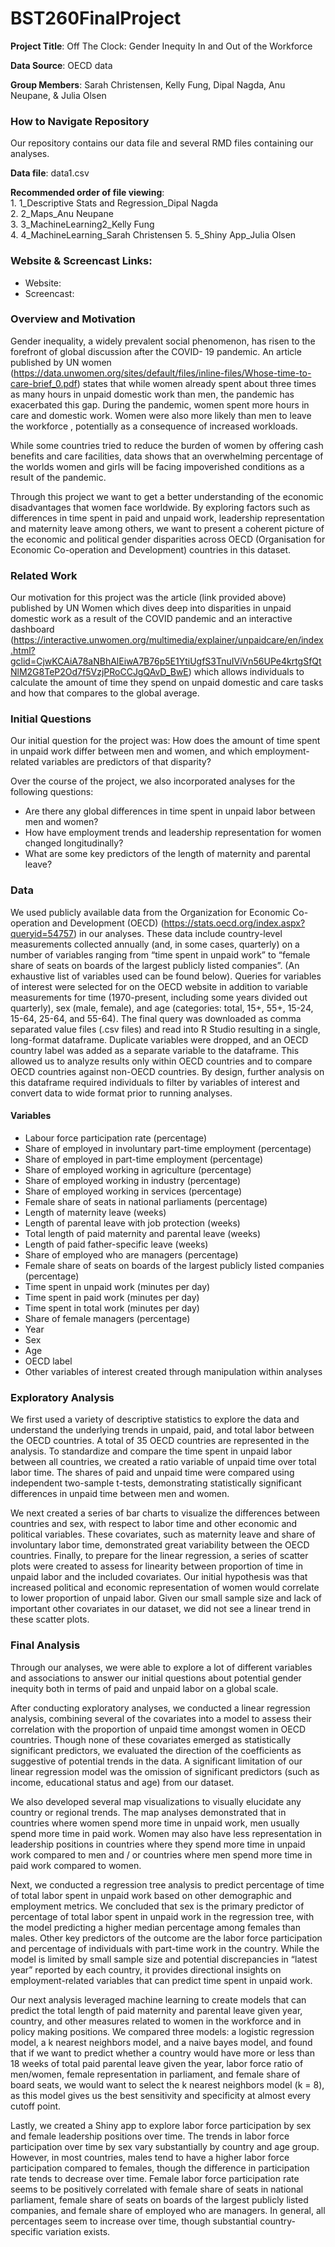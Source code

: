 # BST260FinalProject

**Project Title**: Off The Clock: Gender Inequity In and Out of the Workforce

**Data Source**: OECD data

**Group Members**: Sarah Christensen, Kelly Fung, Dipal Nagda, Anu Neupane, & Julia Olsen

### How to Navigate Repository

Our repository contains our data file and several RMD files containing our analyses.  

**Data file**: data1.csv  

**Recommended order of file viewing**:  
      1. 1_Descriptive Stats and Regression_Dipal Nagda  
      2. 2_Maps_Anu Neupane  
      3. 3_MachineLearning2_Kelly Fung  
      4. 4_MachineLearning_Sarah Christensen
      5. 5_Shiny App_Julia Olsen  

### Website & Screencast Links:

- Website:
- Screencast:

### Overview and Motivation

Gender inequality, a widely prevalent social phenomenon, has risen to the forefront of global discussion after the COVID- 19 pandemic. An article published by UN women (https://data.unwomen.org/sites/default/files/inline-files/Whose-time-to-care-brief_0.pdf) states that while women already spent about three times as many hours in unpaid domestic work than men, the pandemic has exacerbated this gap. During the pandemic, women spent more hours in care and domestic work. Women were also more likely than men to leave the workforce , potentially as a consequence of increased workloads. 

While some countries tried to reduce the burden of women by offering cash benefits and care facilities, data shows that an overwhelming percentage of the worlds women and girls will be facing impoverished conditions as a result of the pandemic. 

Through this project we want to get a better understanding of the economic disadvantages that women face worldwide. By exploring factors such as differences in time spent in paid and unpaid work, leadership representation and maternity leave among others, we want to present a coherent picture of the economic and political gender disparities across OECD (Organisation for Economic Co-operation and Development) countries in this dataset. 

### Related Work

Our motivation for this project was the article (link provided above) published by UN Women which dives deep into disparities in unpaid domestic work as a result of the COVID pandemic and an interactive dashboard (https://interactive.unwomen.org/multimedia/explainer/unpaidcare/en/index.html?gclid=CjwKCAiA78aNBhAlEiwA7B76p5E1YtiUgfS3TnuIViVn56UPe4krtgSfQtNlM2G8TeP2Od7f5VzjPRoCCJgQAvD_BwE) which allows individuals to calculate the amount of time they spend on unpaid domestic and care tasks and how that compares to the global average. 

### Initial Questions

Our initial question for the project was: How does the amount of time spent in unpaid work differ between men and women, and which employment-related variables are predictors of that disparity? 

Over the course of the project, we also incorporated analyses for the following questions: 

- Are there any global differences in time spent in unpaid labor between men and women?
- How have employment trends and leadership representation for women changed longitudinally? 
- What are some key predictors of the length of maternity and parental leave?

### Data

We used publicly available data from the Organization for Economic Co-operation and Development (OECD)  (https://stats.oecd.org/index.aspx?queryid=54757) in our analyses. These data include country-level measurements collected annually (and, in some cases, quarterly) on a number of variables ranging from “time spent in unpaid work” to “female share of seats on boards of the largest publicly listed companies”. (An exhaustive list of variables used can be found below). Queries for variables of interest were selected for on the OECD website in addition to variable measurements for time (1970-present, including some years divided out quarterly), sex (male, female), and age (categories: total, 15+, 55+, 15-24, 15-64, 25-64, and 55-64). The final query was downloaded as comma separated value files (.csv files) and read into R Studio resulting in a single, long-format dataframe. Duplicate variables were dropped, and an OECD country label was added as a separate variable to the dataframe. This allowed us to analyze results only within OECD countries and to compare OECD countries against non-OECD countries. By design, further analysis on this dataframe required individuals to filter by variables of interest and convert data to wide format prior to running analyses. 

#### Variables

- Labour force participation rate (percentage)
- Share of employed in involuntary part-time employment (percentage)
- Share of employed in part-time employment (percentage)
- Share of employed working in agriculture (percentage)
- Share of employed working in industry (percentage)
- Share of employed working in services (percentage)
- Female share of seats in national parliaments (percentage)       
- Length of maternity leave (weeks)
- Length of parental leave with job protection (weeks)
- Total length of paid maternity and parental leave (weeks)
- Length of paid father-specific leave (weeks)
- Share of employed who are managers (percentage)
- Female share of seats on boards of the largest publicly listed companies (percentage)
- Time spent in unpaid work (minutes per day)
- Time spent in paid work (minutes per day)
- Time spent in total work (minutes per day)
- Share of female managers (percentage)
- Year
- Sex
- Age
- OECD label
- Other variables of interest created through manipulation within analyses

### Exploratory Analysis

We first used a variety of descriptive statistics to explore the data and understand the underlying trends in unpaid, paid, and total labor between the OECD countries. A total of 35 OECD countries are represented in the analysis. To standardize and compare the time spent in unpaid labor between all countries, we created a ratio variable of unpaid time over total labor time. The shares of paid and unpaid time were compared using independent two-sample t-tests, demonstrating statistically significant differences in unpaid time between men and women. 

We next created a series of bar charts to visualize the differences between countries and sex, with respect to labor time and other economic and political variables. These covariates, such as maternity leave and share of involuntary labor time, demonstrated great variability between the OECD countries. Finally, to prepare for the linear regression, a series of scatter plots were created to assess for linearity between proportion of time in unpaid labor and the included covariates. Our initial hypothesis was that increased political and economic representation of women would correlate to lower proportion of unpaid labor. Given our small sample size and lack of important other covariates in our dataset, we did not see a linear trend in these scatter plots.

### Final Analysis

Through our analyses, we were able to explore a lot of different variables and associations to answer our initial questions about potential gender inequity both in terms of paid and unpaid labor on a global scale.

After conducting exploratory analyses, we conducted a linear regression analysis, combining several of the covariates into a model to assess their correlation with the proportion of unpaid time amongst women in OECD countries. Though none of these covariates emerged as statistically significant predictors, we evaluated the direction of the coefficients as suggestive of potential trends in the data. A significant limitation of our linear regression model was the omission of significant predictors (such as income, educational status and age) from our dataset.

We also developed several map visualizations to visually elucidate any country or regional trends. The map analyses demonstrated that in countries where women spend more time in unpaid work, men usually spend more time in paid work. Women may also have less representation in leadership positions in countries where they spend more time in unpaid work compared to men and / or countries where men spend more time in paid work compared to women. 

Next, we conducted a regression tree analysis to predict percentage of time of total labor spent in unpaid work based on other demographic and employment metrics. We concluded that sex is the primary predictor of percentage of total labor spent in unpaid work in the regression tree, with the model predicting a higher median percentage among females than males. Other key predictors of the outcome are the labor force participation and percentage of individuals with part-time work in the country. While the model is limited by small sample size and potential discrepancies in “latest year” reported by each country, it provides directional insights on employment-related variables that can predict time spent in unpaid work.

Our next analysis leveraged machine learning to create models that can predict the total length of paid maternity and parental leave given year, country, and other measures related to women in the workforce and in policy making positions. We compared three models: a logistic regression model, a k nearest neighbors model, and a naive bayes model, and found that if we want to predict whether a country would have more or less than 18 weeks of total paid parental leave given the year, labor force ratio of men/women, female representation in parliament, and female share of board seats, we would want to select the k nearest neighbors model (k = 8), as this model gives us the best sensitivity and specificity at almost every cutoff point.

Lastly, we created a Shiny app to explore labor force participation by sex and female leadership positions over time. The trends in labor force participation over time by sex vary substantially by country and age group. However, in most countries, males tend to have a higher labor force participation compared to females, though the difference in participation rate tends to decrease over time. Female labor force participation rate seems to be positively correlated with female share of seats in national parliament, female share of seats on boards of the largest publicly listed companies, and female share of employed who are managers. In general, all percentages seem to increase over time, though substantial country-specific variation exists.
